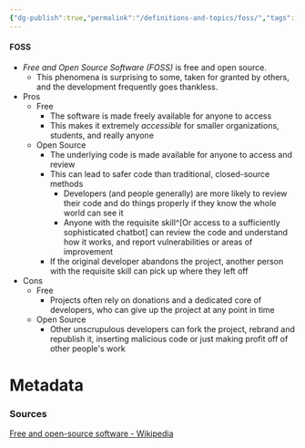 ```yaml
---
{"dg-publish":true,"permalink":"/definitions-and-topics/foss/","tags":["defs_soc"]}
---
```


#### FOSS
- *Free and Open Source Software (FOSS)* is free and open source. 
	- This phenomena is surprising to some, taken for granted by others, and the development frequently goes thankless.
- Pros
	- Free
		- The software is made freely available for anyone to access
		- This makes it extremely *accessible* for smaller organizations, students, and really anyone
	- Open Source
		- The underlying code is made available for anyone to access and review
		- This can lead to safer code than traditional, closed-source methods
			- Developers (and people generally) are more likely to review their code and do things properly if they know the whole world can see it
			- Anyone with the requisite skill^[Or access to a sufficiently sophisticated chatbot] can review the code and understand how it works, and report vulnerabilities or areas of improvement
		- If the original developer abandons the project, another person with the requisite skill can pick up where they left off
- Cons
	- Free
		- Projects often rely on donations and a dedicated core of developers, who can give up the project at any point in time
	- Open Source
		- Other unscrupulous developers can fork the project, rebrand and republish it, inserting malicious code or just making profit off of other people's work





# Metadata

### Sources
[Free and open-source software - Wikipedia](https://en.wikipedia.org/wiki/Free_and_open-source_software)